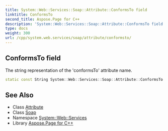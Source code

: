 ```yaml
---
title: System::Web::Services::Soap::Attribute::ConformsTo field
linktitle: ConformsTo
second_title: Aspose.Page for C++
description: 'System::Web::Services::Soap::Attribute::ConformsTo field. The string representation of the ''conformsTo'' attribute name in C++.'
type: docs
weight: 300
url: /cpp/system.web.services/soap/attribute/conformsto/
---
```

## ConformsTo field


The string representation of the 'conformsTo' attribute name.

```cpp
static const String System::Web::Services::Soap::Attribute::ConformsTo
```

## See Also

* Class [Attribute](../)
* Class [Soap](../../)
* Namespace [System::Web::Services](../../../)
* Library [Aspose.Page for C++](../../../../)
